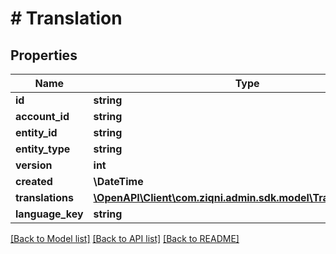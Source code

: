 # # Translation

## Properties

Name | Type | Description | Notes
------------ | ------------- | ------------- | -------------
**id** | **string** |  |
**account_id** | **string** |  |
**entity_id** | **string** |  |
**entity_type** | **string** |  |
**version** | **int** |  |
**created** | **\DateTime** | date-time |
**translations** | [**\OpenAPI\Client\com.ziqni.admin.sdk.model\TranslationEntry[]**](TranslationEntry.md) |  |
**language_key** | **string** |  |

[[Back to Model list]](../../README.md#models) [[Back to API list]](../../README.md#endpoints) [[Back to README]](../../README.md)
